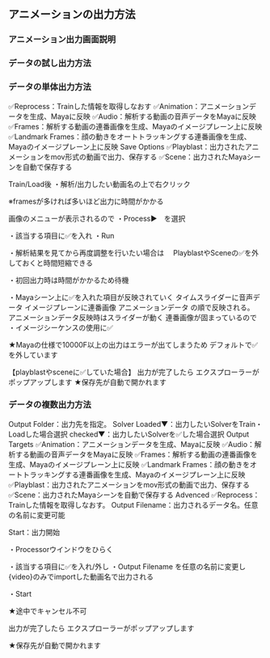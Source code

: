 ## アニメーションの出力方法
### アニメーション出力画面説明
### データの試し出力方法
### データの単体出力方法
✅Reprocess：Trainした情報を取得しなおす
✅Animation：アニメーションデータを生成、Mayaに反映
✅Audio：解析する動画の音声データをMayaに反映
✅Frames：解析する動画の連番画像を生成、Mayaのイメージプレーン上に反映
✅Landmark Frames：顔の動きをオートトラッキングする連番画像を生成、Mayaのイメージプレーン上に反映
Save Options
✅Playblast：出力されたアニメーションをmov形式の動画で出力、保存する
✅Scene：出力されたMayaシーンを自動で保存する

Train/Load後
・解析/出力したい動画名の上で右クリック

※framesが多ければ多いほど出力に時間がかかる

画像のメニューが表示されるので
・Process▶　を選択


・該当する項目に✅を入れ
・Run

・解析結果を見てから再度調整を行いたい場合は
　PlayblastやSceneの✅を外しておくと時間短縮できる

・初回出力時は時間がかかるため待機

・Mayaシーン上に✅を入れた項目が反映されていく
タイムスライダーに音声データ
イメージプレーンに連番画像
アニメーションデータ の順で反映される。
アニメーションデータ反映時はスライダーが動く
連番画像が固まっているので
・イメージシーケンスの使用に✅

★Mayaの仕様で10000F以上の出力はエラーが出てしまうため
    デフォルトで✅を外しています

【playblastやsceneに✅していた場合】
出力が完了したら
エクスプローラーがポップアップします
★保存先が自動で開かれます

### データの複数出力方法

Output Folder：出力先を指定。
Solver
Loaded▼：出力したいSolverをTrain・Loadした場合選択
checked▼：出力したいSolverを✅した場合選択
Output Targets
✅Animation：アニメーションデータを生成、Mayaに反映
✅Audio：解析する動画の音声データをMayaに反映
✅Frames：解析する動画の連番画像を生成、Mayaのイメージプレーン上に反映
✅Landmark Frames：顔の動きをオートトラッキングする連番画像を生成、Mayaのイメージプレーン上に反映
✅Playblast：出力されたアニメーションをmov形式の動画で出力、保存する
✅Scene：出力されたMayaシーンを自動で保存する
Advenced
✅Reprocess：Trainした情報を取得しなおす。
Output Filename：出力されるデータ名。任意の名前に変更可能


Start：出力開始

・Processorウインドウをひらく

・該当する項目に✅を入れ/外し
・Output Filename を任意の名前に変更し
{video}のみでimportした動画名で出力される

・Start

★途中でキャンセル不可

出力が完了したら
エクスプローラーがポップアップします


★保存先が自動で開かれます

